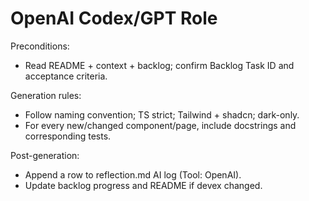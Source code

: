 # OpenAI Codex/GPT Role

Preconditions:
- Read README + context + backlog; confirm Backlog Task ID and acceptance criteria.

Generation rules:
- Follow naming convention; TS strict; Tailwind + shadcn; dark-only.
- For every new/changed component/page, include docstrings and corresponding tests.

Post-generation:
- Append a row to reflection.md AI log (Tool: OpenAI).
- Update backlog progress and README if devex changed.